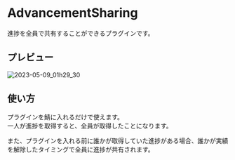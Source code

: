 # AdvancementSharing

進捗を全員で共有することができるプラグインです。

## プレビュー

![2023-05-09_01h29_30](https://user-images.githubusercontent.com/16362824/236878798-2d1e2c1f-1624-4f1d-bfb3-0cba695e13e3.gif)

## 使い方

プラグインを鯖に入れるだけで使えます。  
一人が進捗を取得すると、全員が取得したことになります。  

また、プラグインを入れる前に誰かが取得していた進捗がある場合、誰かが実績を解除したタイミングで全員に進捗が共有されます。  
